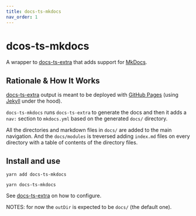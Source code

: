 ```yaml
---
title: docs-ts-mkdocs
nav_order: 1
---
```


# dcos-ts-mkdocs

A wrapper to [docs-ts-extra](https://github.com/gillchristian/docs-ts-extra)
that adds support for [MkDocs](https://www.mkdocs.org/).

## Rationale & How It Works

[docs-ts-extra](https://github.com/gcanti/docs-ts-extra) output is meant to be
deployed with [GitHub Pages](https://pages.github.com/) (using
[Jekyll](https://jekyllrb.com/) under the hood).

`docs-ts-mkdocs` runs `docs-ts-extra` to generate the docs and then it adds a
`nav:` section to `mkdocs.yml` based on the generated `docs/` directory.

All the directories and markdown files in `docs/` are added to the main
navigation. And the `docs/modules` is treversed adding `index.md` files on every
directory with a table of contents of the directory files.

## Install and use

```
yarn add docs-ts-mkdocs
```

```
yarn docs-ts-mkdocs
```

See [docs-ts-extra](https://github.com/gcanti/docs-ts-extra) on how to
configure.

NOTES: for now the `outDir` is expected to be `docs/` (the default one).
